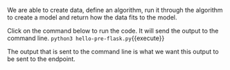 We are able to create data, define an algorithm, run it through the algorithm to create a model and return how the data fits to the model.

Click on the command below to run the code.  It will send the output to the command line. 
`python3 hello-pre-flask.py`{{execute}}

The output that is sent to the command line is what
we want this output to be sent to the endpoint.  